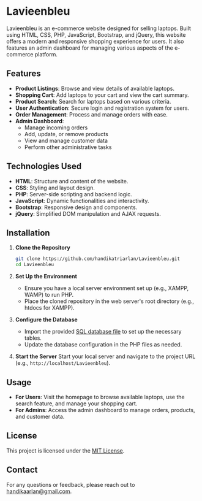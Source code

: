 # Lavieenbleu

Lavieenbleu is an e-commerce website designed for selling laptops. Built using HTML, CSS, PHP, JavaScript, Bootstrap, and jQuery, this website offers a modern and responsive shopping experience for users. It also features an admin dashboard for managing various aspects of the e-commerce platform.

## Features

- **Product Listings**: Browse and view details of available laptops.
- **Shopping Cart**: Add laptops to your cart and view the cart summary.
- **Product Search**: Search for laptops based on various criteria.
- **User Authentication**: Secure login and registration system for users.
- **Order Management**: Process and manage orders with ease.
- **Admin Dashboard**: 
  - Manage incoming orders
  - Add, update, or remove products
  - View and manage customer data
  - Perform other administrative tasks

## Technologies Used

- **HTML**: Structure and content of the website.
- **CSS**: Styling and layout design.
- **PHP**: Server-side scripting and backend logic.
- **JavaScript**: Dynamic functionalities and interactivity.
- **Bootstrap**: Responsive design and components.
- **jQuery**: Simplified DOM manipulation and AJAX requests.

## Installation

1. **Clone the Repository**
   ```bash
   git clone https://github.com/handikatriarlan/Lavieenbleu.git
   cd Lavieenbleu
   
2. **Set Up the Environment**
   - Ensure you have a local server environment set up (e.g., XAMPP, WAMP) to run PHP.
   - Place the cloned repository in the web server's root directory (e.g., htdocs for XAMPP).
     
4. **Configure the Database**
   - Import the provided [SQL database file](lavieenbleu.sql) to set up the necessary tables.
   - Update the database configuration in the PHP files as needed.
     
6. **Start the Server**
   Start your local server and navigate to the project URL (e.g., `http://localhost/Lavieenbleu`).

## Usage
   - **For Users**: Visit the homepage to browse available laptops, use the search feature, and manage your shopping cart.
   - **For Admins**: Access the admin dashboard to manage orders, products, and customer data.

## License
This project is licensed under the [MIT License](LICENSE).

## Contact
For any questions or feedback, please reach out to handikaarlan@gmail.com.
